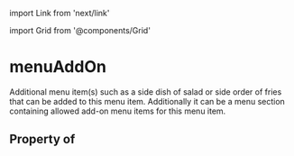 import Link from 'next/link'
  
import Grid from '@components/Grid'

# menuAddOn

Additional menu item(s) such as a side dish of salad or side order of fries that can be added to this menu item. Additionally it can be a menu section containing allowed add-on menu items for this menu item.

## Property of



